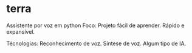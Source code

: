 # terra
 Assistente por voz em python
 Foco: 
    Projeto fácil de aprender.
    Rápido e expansível.

 Técnologias:
    Reconhecimento de voz.
    Síntese de voz.
    Algum tipo de IA.